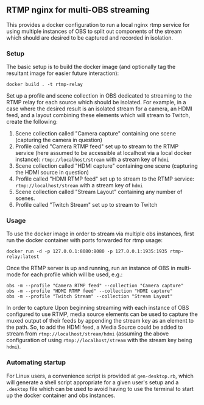 ## RTMP nginx for multi-OBS streaming
This provides a docker configuration to run a local nginx rtmp service for using
multiple instances of OBS to split out components of the stream which should are
desired to be captured and recorded in isolation.

### Setup
The basic setup is to build the docker image (and optionally tag the resultant
image for easier future interaction):

```
docker build . -t rtmp-relay
```

Set up a profile and scene collection in OBS dedicated to streaming to the RTMP
relay for each source which should be isolated.  For example, in a case where
the desired result is an isolated stream for a camera, an HDMI feed, and a
layout combining these elements which will stream to Twitch, create the
following:

 1. Scene collection called "Camera capture" containing one scene (capturing the
    camera in question)
 2. Profile called "Camera RTMP feed" set up to stream to the RTMP service (here
    assumed to be accessible at localhost via a local docker instance):
    `rtmp://localhost/stream` with a stream key of `hdmi`
 3. Scene collection called "HDMI capture" containing one scene (capturing the
    HDMI source in question)
 4. Profile called "HDMI RTMP feed" set up to stream to the RTMP service:
    `rtmp://localhost/stream` with a stream key of `hdmi`
 5. Scene collection called "Stream Layout" containing any number of scenes.
 6. Profile called "Twitch Stream" set up to stream to Twitch

### Usage
To use the docker image in order to stream via multiple obs instances, first run
the docker container with ports forwarded for rtmp usage:

```
docker run -d -p 127.0.0.1:8080:8080 -p 127.0.0.1:1935:1935 rtmp-relay:latest
```

Once the RTMP server is up and running, run an instance of OBS in multi-mode for
each profile which will be used, e.g.:

```
obs -m --profile "Camera RTMP feed" --collection "Camera capture"
obs -m --profile "HDMI RTMP feed" --collection "HDMI capture"
obs -m --profile "Twitch Stream" --collection "Stream Layout"
```

In order to capture 
Upon beginning streaming with each instance of OBS configured to use RTMP,
media source elements can be used to capture the muxed output of their feeds by
appending the stream key as an element to the path.  So, to add the HDMI feed,
a Media Source could be added to stream from `rtmp://localhost/stream/hdmi`
(assuming the above configuration of using `rtmp://localhost/stream` with the
stream key being `hdmi`).

### Automating startup
For Linux users, a convenience script is provided at `gen-desktop.rb`, which
will generate a shell script appropriate for a given user's setup and a
`.desktop` file which can be used to avoid having to use the terminal to start
up the docker container and obs instances.
